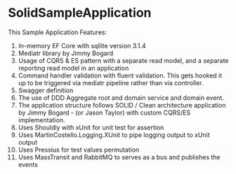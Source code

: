 # SolidSampleApplication

This Sample Application Features:
1. In-memory EF Core with sqllite version 3.1.4
2. Mediatr library by Jimmy Bogard
3. Usage of CQRS & ES pattern with a separate read model, and a separate reporting read model in an application
4. Command handler validation with fluent validation. This gets hooked it up to be triggered via mediatr pipeline rather than via controller.
5. Swagger definition
6. The use of DDD Aggregate root and domain service and domain event.
7. The application structure follows SOLID / Clean architecture application by Jimmy Bogard - (or Jason Taylor) with custom CQRS/ES implementation.
8. Uses Shouldly with xUnit for unit test for assertion
9. Uses MartinCostello.Logging.XUnit to pipe logging output to xUnit output
10. Uses Pressius for test values permutation
11. Uses MassTransit and RabbitMQ to serves as a bus and publishes the events